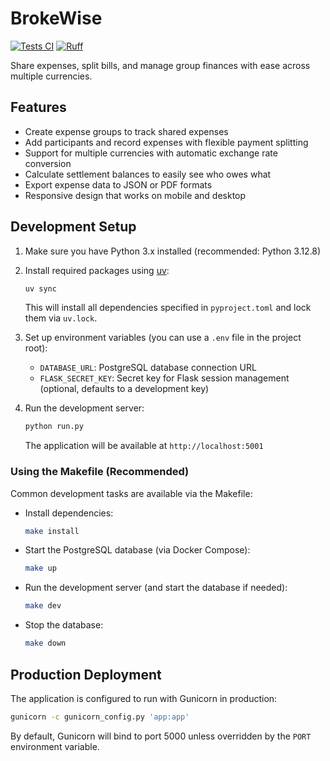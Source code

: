 # BrokeWise

[![Tests CI](https://github.com/tonywu/brokewise/actions/workflows/ci.yml/badge.svg)](https://github.com/tonywu/brokewise/actions/workflows/ci.yml)
[![Ruff](https://img.shields.io/endpoint?url=https://raw.githubusercontent.com/astral-sh/ruff/main/assets/badge/v2.json)](https://github.com/astral-sh/ruff)

Share expenses, split bills, and manage group finances with ease across multiple currencies.

## Features

- Create expense groups to track shared expenses
- Add participants and record expenses with flexible payment splitting
- Support for multiple currencies with automatic exchange rate conversion
- Calculate settlement balances to easily see who owes what
- Export expense data to JSON or PDF formats
- Responsive design that works on mobile and desktop

## Development Setup

1. Make sure you have Python 3.x installed (recommended: Python 3.12.8)
2. Install required packages using [uv](https://github.com/astral-sh/uv):
   ```bash
   uv sync
   ```
   This will install all dependencies specified in `pyproject.toml` and lock them via `uv.lock`.

3. Set up environment variables (you can use a `.env` file in the project root):
   - `DATABASE_URL`: PostgreSQL database connection URL
   - `FLASK_SECRET_KEY`: Secret key for Flask session management (optional, defaults to a development key)

4. Run the development server:
   ```bash
   python run.py
   ```
   The application will be available at `http://localhost:5001`

### Using the Makefile (Recommended)

Common development tasks are available via the Makefile:

- Install dependencies:
  ```bash
  make install
  ```
- Start the PostgreSQL database (via Docker Compose):
  ```bash
  make up
  ```
- Run the development server (and start the database if needed):
  ```bash
  make dev
  ```
- Stop the database:
  ```bash
  make down
  ```

## Production Deployment

The application is configured to run with Gunicorn in production:

```bash
gunicorn -c gunicorn_config.py 'app:app'
```

By default, Gunicorn will bind to port 5000 unless overridden by the `PORT` environment variable.
